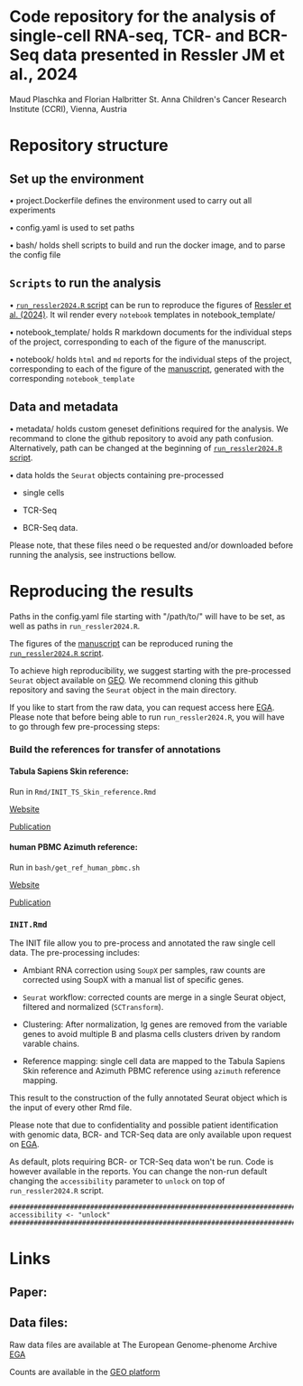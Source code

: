 # Code repository for the analysis of single-cell RNA-seq, TCR- and BCR-Seq data presented in Ressler JM et al., 2024
Maud Plaschka and Florian Halbritter
St. Anna Children's Cancer Research Institute (CCRI), Vienna, Austria

# Repository structure

## Set up the environment

•	project.Dockerfile defines the environment used to carry out all experiments

•	config.yaml is used to set paths

•	bash/ holds shell scripts to build and run the docker image, and to parse the config file


## `Scripts` to run the analysis
•	[`run_ressler2024.R` script](https://github.com/cancerbits/ressler2024_neobcc/blob/main/run_ressler2024.R) can be run to reproduce the figures of [Ressler et al. (2024)](). It wil render every `notebook` templates in notebook_template/

•	notebook_template/ holds R markdown documents for the individual steps of the project, corresponding to each of the figure of the manuscript.

•	notebook/ holds `html` and `md` reports for the individual steps of the project, corresponding to each of the figure of the [manuscript](), generated with the corresponding `notebook_template`

## Data and metadata
•	metadata/ holds custom geneset definitions required for the analysis. We recommand to clone the github repository to avoid any path confusion. Alternatively, path can be changed at the beginning of [`run_ressler2024.R` script](https://github.com/cancerbits/ressler2024_neobcc/blob/main/run_ressler2024.R). 

•	data holds the `Seurat` objects containing pre-processed 
	
- single cells

- TCR-Seq
	
- BCR-Seq data.

Please note, that these files need o be requested and/or downloaded before running the analysis, see instructions bellow.  

# Reproducing the results

Paths in the config.yaml file starting with "/path/to/" will have to be set, as well as paths in `run_ressler2024.R`.

The figures of the [manuscript]() can be reproduced runing the [`run_ressler2024.R` script](https://github.com/cancerbits/ressler2024_neobcc/blob/main/run_ressler2024.R). 

To achieve high reproducibility, we suggest starting with the pre-processed `Seurat` object available on [GEO](). 
We recommend cloning this github repository and saving the `Seurat` object in the main directory. 

If you like to start from the raw data, you can request access here [EGA](https://ega-archive.org/datasets/EGAD50000000371). 
Please note that before being able to run `run_ressler2024.R`, you will have to go through few pre-processing steps: 

### Build the references for transfer of annotations

#### Tabula Sapiens Skin reference:

Run in `Rmd/INIT_TS_Skin_reference.Rmd`

[Website](https://cellxgene.cziscience.com/collections/e5f58829-1a66-40b5-a624-9046778e74f5)

[Publication](https://www.ncbi.nlm.nih.gov/pmc/articles/PMC9812260/)

#### human PBMC Azimuth reference:

Run in `bash/get_ref_human_pbmc.sh`

[Website](https://azimuth.hubmapconsortium.org/references/#Human%20-%20PBMC)

[Publication](https://www.biorxiv.org/content/10.1101/2020.10.12.335331v1)

### `INIT.Rmd`

The INIT file allow you to pre-process and annotated the raw single cell data.
The pre-processing includes:

- Ambiant RNA correction using `SoupX` per samples, raw counts are corrected using SoupX with a manual list of specific genes.

- `Seurat` workflow: corrected counts are merge in a single Seurat object, filtered and normalized (`SCTransform`). 

- Clustering: After normalization, Ig genes are removed from the variable genes to avoid multiple B and plasma cells clusters driven by random varable chains.

- Reference mapping: single cell data are mapped to the Tabula Sapiens Skin reference and Azimuth PBMC reference using `azimuth` reference mapping.

This result to the construction of the fully annotated Seurat object which is the input of every other Rmd file.


Please note that due to confidentiality and possible patient identification with genomic data, BCR- and TCR-Seq data are only available upon request on [EGA](https://ega-archive.org/datasets/EGAD50000000371).

As default, plots requiring BCR- or TCR-Seq data won't be run. 
Code is however available in the reports. 
You can change the non-run default changing the `accessibility` parameter to `unlock` on top of `run_ressler2024.R` script.

```{r}
##########################################################################################
accessibility <- "unlock"
##########################################################################################
```

# Links

## Paper: 

## Data files: 

Raw data files are available at The European Genome-phenome Archive [EGA](https://ega-archive.org/datasets/EGAD50000000371)

Counts are available in the [GEO platform]()


